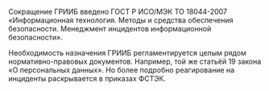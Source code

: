 Сокращение ГРИИБ введено ГОСТ Р ИСО/МЭК ТО 18044-2007 «Информационная технология. Методы и средства обеспечения безопасности. Менеджмент инцидентов информационной безопасности».

Необходимость назначения ГРИИБ регламентируется целым рядом нормативно-правовых документов. Например, той же статьёй 19 закона «О персональных данных». Но более подробно реагирование на инциденты раскрывается в приказах ФСТЭК.